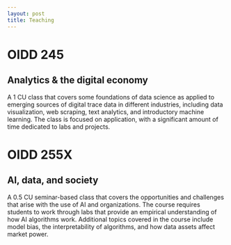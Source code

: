 ```yaml
---
layout: post
title: Teaching
---
```


# OIDD 245

## Analytics & the digital economy

A 1 CU class that covers some foundations of data science as applied to emerging sources of digital trace data in different industries, including data visualization, web scraping, text analytics, and introductory machine learning. The class is focused on application, with a significant amount of time dedicated to labs and projects.

# OIDD 255X

## AI, data, and society

A 0.5 CU seminar-based class that covers the opportunities and challenges that arise with the use of AI and organizations. The course requires students to work through labs that provide an empirical understanding of how AI algorithms work. Additional topics covered in the course include model bias, the interpretability of algorithms, and how data assets affect market power.
